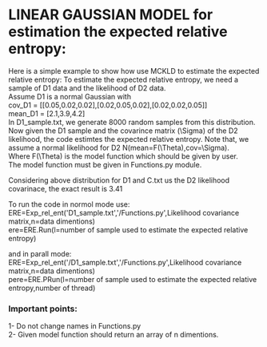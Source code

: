 # LINEAR GAUSSIAN MODEL for estimation the expected relative entropy:

Here is a simple example to show how use MCKLD to estimate the expected relative entropy:
To estimate the expected relative entropy, we need a sample of D1 data and the likelihood of D2 data.  
Assume D1 is a normal Gaussian with  
cov_D1 = [[0.05,0.02,0.02],[0.02,0.05,0.02],[0.02,0.02,0.05]]  
mean_D1 = [2.1,3.9,4.2]  
In D1_sample.txt, we generate 8000 random samples from this distribution.  
Now given the D1 sample and the covarince matrix (\Sigma) of the D2 likelihood, the code estimtes the expected relative entropy.
Note that, we assume a normal likelihood for D2 N(mean=F(\Theta),cov=\Sigma).  
Where F(\Theta) is the model function which should be given by user.  
The model function must be given in Functions.py module. 

Considering above distribution for D1 and C.txt us the D2 likelihood covarinace, the exact result is 3.41  

To run the code in normol mode use:    
ERE=Exp_rel_ent('D1_sample.txt','/Functions.py',Likelihood covariance matrix,n=data dimentions)  
ere=ERE.Run(l=number of sample used to estimate the expected relative entropy)  

and in parall mode:  
ERE=Exp_rel_ent('/D1_sample.txt','/Functions.py',Likelihood covariance matrix,n=data dimentions)  
pere=ERE.PRun(l=number of sample used to estimate the expected relative entropy,number of thread)  
### Important points:
1- Do not change names in Functions.py  
2- Given model function should return an array of n dimentions.

